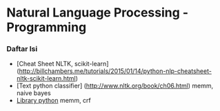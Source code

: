 # Natural Language Processing - Programming

### Daftar Isi

- [Cheat Sheet NLTK, scikit-learn] (http://billchambers.me/tutorials/2015/01/14/python-nlp-cheatsheet-nltk-scikit-learn.html)
- [Text python classifier] (http://www.nltk.org/book/ch06.html) memm, naive bayes
- [Library python](
https://pypi.python.org/pypi/libwapiti/0.2.1) memm, crf
